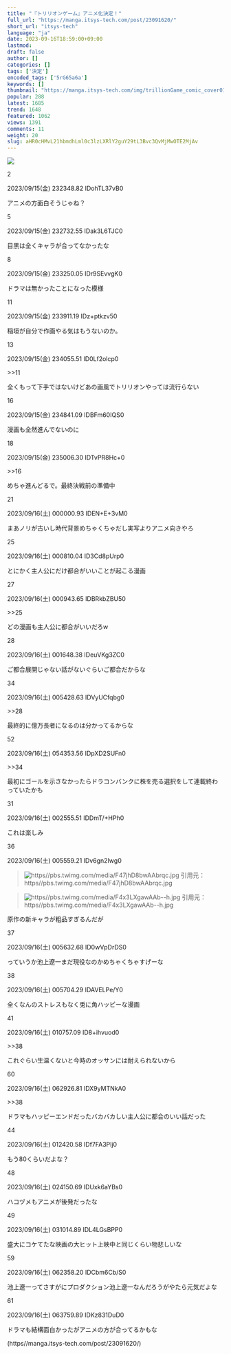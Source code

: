 ```yaml
---
title: "『トリリオンゲーム』アニメ化決定！"
full_url: "https://manga.itsys-tech.com/post/23091620/"
short_url: "itsys-tech"
language: "ja"
date: 2023-09-16T18:59:00+09:00
lastmod: 
draft: false
author: []
categories: []
tags: ['決定']
encoded_tags: ['5rG65a6a']
keywords: []
thumbnail: "https://manga.itsys-tech.com/img/trillionGame_comic_cover01.jpg"
popular: 288
latest: 1685
trend: 1648
featured: 1062
views: 1391
comments: 11
weight: 20
slug: aHR0cHMvL21hbmdhLml0c3lzLXRlY2guY29tL3Bvc3QvMjMwOTE2MjAv
---
```


![](https://manga.itsys-tech.com/img/trillionGame_comic_cover01.jpg)

<div><p class='t_h'>2 <p>2023/09/15(金) 232348.82 IDohTL37vB0</p></p><p class='t_b'>アニメの方面白そうじゃね？</p><p class='t_h'>5 <p>2023/09/15(金) 232732.55 IDak3L6TJC0</p></p><p class='t_b'>目黒は全くキャラが合ってなかったな</p><p class='t_h'>8 <p>2023/09/15(金) 233250.05 IDr9SEvvgK0</p></p><p class='t_b'>ドラマは無かったことになった模様</p><p class='t_h'>11 <p>2023/09/15(金) 233911.19 IDz+ptkzv50</p></p><p class='t_b'>稲垣が自分で作画やる気はもうないのか。</p><p class='t_h t_i'>13 <p>2023/09/15(金) 234055.51 ID0Lf2olcp0</p></p><p class='t_b t_i'><p class='anchor'>>>11</p>全くもって下手ではないけどあの画風でトリリオンやっては流行らない</p><p class='t_h'>16 <p>2023/09/15(金) 234841.09 IDBFm60IQS0</p></p><p class='t_b'>漫画も全然進んでないのに</p><p class='t_h t_i'>18 <p>2023/09/15(金) 235006.30 IDTvPR8Hc+0</p></p><p class='t_b t_i'><p class='anchor'>>>16</p>めちゃ進んどるで。最終決戦前の準備中</p><p class='t_h'>21 <p>2023/09/16(土) 000000.93 IDEN+E+3vM0</p></p><p class='t_b'>まあノリが古いし時代背景めちゃくちゃだし実写よりアニメ向きやろ</p><p class='t_h'>25 <p>2023/09/16(土) 000810.04 ID3Cd8pUrp0</p></p><p class='t_b'>とにかく主人公にだけ都合がいいことが起こる漫画</p><p class='t_h t_i'>27 <p>2023/09/16(土) 000943.65 IDBRkbZBU50</p></p><p class='t_b t_i'><p class='anchor'>>>25</p>どの漫画も主人公に都合がいいだろw</p><p class='t_h'>28 <p>2023/09/16(土) 001648.38 IDeuVKg3ZC0</p></p><p class='t_b'>ご都合展開じゃない話がないぐらいご都合だからな</p><p class='t_h t_i'>34 <p>2023/09/16(土) 005428.63 IDVyUCfqbg0</p></p><p class='t_b t_i'><p class='anchor'>>>28</p>最終的に億万長者になるのは分かってるからな</p><p class='t_h t_i'>52 <p>2023/09/16(土) 054353.56 IDpXD2SUFn0</p></p><p class='t_b t_i'><p class='anchor'>>>34</p>最初にゴールを示さなかったらドラコンバンクに株を売る選択をして連載終わっていたかも</p><p class='t_h'>31 <p>2023/09/16(土) 002555.51 IDDmT/+HPh0</p></p><p class='t_b'>これは楽しみ</p><p class='t_h'>36 <p>2023/09/16(土) 005559.21 IDv6gn2Iwg0</p></p><blockquote><img src='https//pbs.twimg.com/media/F47jhD8bwAAbrqc.jpg' alt='https//pbs.twimg.com/media/F47jhD8bwAAbrqc.jpg'> 引用元：https//pbs.twimg.com/media/F47jhD8bwAAbrqc.jpg</blockquote><blockquote><img src='https//pbs.twimg.com/media/F4x3LXgawAAb--h.jpg' alt='https//pbs.twimg.com/media/F4x3LXgawAAb--h.jpg'> 引用元：https//pbs.twimg.com/media/F4x3LXgawAAb--h.jpg</blockquote><p>原作の新キャラが粗品すぎるんだが</p><p class='t_h'>37 <p>2023/09/16(土) 005632.68 ID0wVpDrDS0</p></p><p class='t_b'>っていうか池上遼一まだ現役なのかめちゃくちゃすげーな</p><p class='t_h'>38 <p>2023/09/16(土) 005704.29 IDAVELPe/Y0</p></p><p class='t_b'>全くなんのストレスもなく兎に角ハッピーな漫画</p><p class='t_h t_i'>41 <p>2023/09/16(土) 010757.09 ID8+ihvuod0</p></p><p class='t_b t_i'><p class='anchor'>>>38</p>これぐらい生温くないと今時のオッサンには耐えられないから</p><p class='t_h t_i'>60 <p>2023/09/16(土) 062926.81 IDX9yMTNkA0</p></p><p class='t_b t_i'><p class='anchor'>>>38</p>ドラマもハッピーエンドだったバカバカしい主人公に都合のいい話だった</p><p class='t_h'>44 <p>2023/09/16(土) 012420.58 IDf7FA3Plj0</p></p><p class='t_b'>もう80くらいだよな？</p><p class='t_h'>48 <p>2023/09/16(土) 024150.69 IDUxk6aYBs0</p></p><p class='t_b'>ハコヅメもアニメが後発だったな</p><p class='t_h'>49 <p>2023/09/16(土) 031014.89 IDL4LGsBPP0</p></p><p class='t_b'>盛大にコケてたな映画の大ヒット上映中と同じくらい物悲しいな</p><p class='t_h'>59 <p>2023/09/16(土) 062358.20 IDCbm6Cb/S0</p></p><p class='t_b'>池上遼一ってさすがにプロダクション池上遼一なんだろうがやたら元気だよな</p><p class='t_h'>61 <p>2023/09/16(土) 063759.89 IDKz831DuD0</p></p><p class='t_b'>ドラマも結構面白かったがアニメの方が合ってるかもな</p></div>

(https//manga.itsys-tech.com/post/23091620/)
